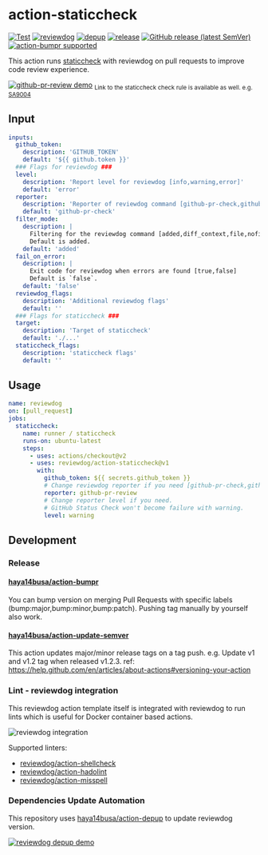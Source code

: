 # action-staticcheck

[![Test](https://github.com/reviewdog/action-staticcheck/workflows/Test/badge.svg)](https://github.com/reviewdog/action-staticcheck/actions?query=workflow%3ATest)
[![reviewdog](https://github.com/reviewdog/action-staticcheck/workflows/reviewdog/badge.svg)](https://github.com/reviewdog/action-staticcheck/actions?query=workflow%3Areviewdog)
[![depup](https://github.com/reviewdog/action-staticcheck/workflows/depup/badge.svg)](https://github.com/reviewdog/action-staticcheck/actions?query=workflow%3Adepup)
[![release](https://github.com/reviewdog/action-staticcheck/workflows/release/badge.svg)](https://github.com/reviewdog/action-staticcheck/actions?query=workflow%3Arelease)
[![GitHub release (latest SemVer)](https://img.shields.io/github/v/release/reviewdog/action-staticcheck?logo=github&sort=semver)](https://github.com/reviewdog/action-staticcheck/releases)
[![action-bumpr supported](https://img.shields.io/badge/bumpr-supported-ff69b4?logo=github&link=https://github.com/haya14busa/action-bumpr)](https://github.com/haya14busa/action-bumpr)

This action runs [staticcheck](https://staticcheck.io/) with reviewdog on pull requests to improve code review experience.

[![github-pr-review demo](https://user-images.githubusercontent.com/3797062/81496355-1a58f580-92f2-11ea-809b-7e61f863c147.png)](https://github.com/reviewdog/action-staticcheck/pull/1#discussion_r422620536)
<sub>Link to the staticcheck check rule is available as well. e.g. [SA9004](https://staticcheck.io/docs/checks#SA9004)</sub>

## Input

```yaml
inputs:
  github_token:
    description: 'GITHUB_TOKEN'
    default: '${{ github.token }}'
  ### Flags for reviewdog ###
  level:
    description: 'Report level for reviewdog [info,warning,error]'
    default: 'error'
  reporter:
    description: 'Reporter of reviewdog command [github-pr-check,github-check,github-pr-review].'
    default: 'github-pr-check'
  filter_mode:
    description: |
      Filtering for the reviewdog command [added,diff_context,file,nofilter].
      Default is added.
    default: 'added'
  fail_on_error:
    description: |
      Exit code for reviewdog when errors are found [true,false]
      Default is `false`.
    default: 'false'
  reviewdog_flags:
    description: 'Additional reviewdog flags'
    default: ''
  ### Flags for staticcheck ###
  target:
    description: 'Target of staticcheck'
    default: './...'
  staticcheck_flags:
    description: 'staticcheck flags'
    default: ''
```

## Usage

```yaml
name: reviewdog
on: [pull_request]
jobs:
  staticcheck:
    name: runner / staticcheck
    runs-on: ubuntu-latest
    steps:
      - uses: actions/checkout@v2
      - uses: reviewdog/action-staticcheck@v1
        with:
          github_token: ${{ secrets.github_token }}
          # Change reviewdog reporter if you need [github-pr-check,github-check,github-pr-review].
          reporter: github-pr-review
          # Change reporter level if you need.
          # GitHub Status Check won't become failure with warning.
          level: warning
```

## Development

### Release

#### [haya14busa/action-bumpr](https://github.com/haya14busa/action-bumpr)
You can bump version on merging Pull Requests with specific labels (bump:major,bump:minor,bump:patch).
Pushing tag manually by yourself also work.

#### [haya14busa/action-update-semver](https://github.com/haya14busa/action-update-semver)

This action updates major/minor release tags on a tag push. e.g. Update v1 and v1.2 tag when released v1.2.3.
ref: https://help.github.com/en/articles/about-actions#versioning-your-action

### Lint - reviewdog integration

This reviewdog action template itself is integrated with reviewdog to run lints
which is useful for Docker container based actions.

![reviewdog integration](https://user-images.githubusercontent.com/3797062/72735107-7fbb9600-3bde-11ea-8087-12af76e7ee6f.png)

Supported linters:

- [reviewdog/action-shellcheck](https://github.com/reviewdog/action-shellcheck)
- [reviewdog/action-hadolint](https://github.com/reviewdog/action-hadolint)
- [reviewdog/action-misspell](https://github.com/reviewdog/action-misspell)

### Dependencies Update Automation
This repository uses [haya14busa/action-depup](https://github.com/haya14busa/action-depup) to update
reviewdog version.

[![reviewdog depup demo](https://user-images.githubusercontent.com/3797062/73154254-170e7500-411a-11ea-8211-912e9de7c936.png)](https://github.com/reviewdog/action-template/pull/6)

